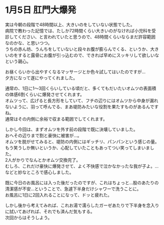 # 1月5日 肛門大爆発

実は今朝の段階で48時間以上、大きいのをしていない状態でした。  
病院で教わった記憶では、たしか72時間くらい大きいのがなければ小児科を受診してください、と言われていたと思うので、48時間くらいならまだ許容範囲なのかな、と思いつつ。  
うちの赤ん坊、うんちをしていないと段々お腹が膨らんでくる、というか、大きいのをすると露骨にお腹が引っ込むので、できれば早めにスッキリして欲しいなという親心。

お昼くらいから出やすくなるマッサージとか色々試してはいたのですが…  
夕方になって遂にやってくれました。

通常の、1日に1〜3回くらいしている頃だと、多くてもだいたいオムツの表面積の体感6割くらいに爆発させてくれます。  
オムツって、広げると長方形をしていて、フチの辺りにはオムツから中身が漏れないように、羽って呼んでる、まあ堤防みたいな役割を果たすものがあるんですね。  
通常はその内側に余裕で収まる範囲でしてくれます。

しかし今回は、まずオムツを外す前の段階で既に決壊していました。  
おへその辺りまで割と豪快に被害が…。  
オムツを脱がせてみると、堤防の内側にはギッチリ、パンパンという感じの量。  
もう笑うしか無いというか、心配していたこともあってつい笑ってしまいました。  
2人がかりでなんとかオムツ交換完了。  
むしろ、これだけ豪快に爆発させて、よく不快感で泣かなかったな我が子よ。…などと妙なところで感心しました。

既に今日のお風呂には入った後だったのですが、これはちょっと…股のあたりの清潔感が不安…ということで、急遽下半身だけシャワーで洗うことに。  
お風呂に1日に2回入れることになって、ドッと疲れた。

しかし後から考えてみれば、これお湯で濡らしたガーゼあたりで下半身を念入りに拭いてあげれば、それでも済んだ気もする。  
次回からはそうしよう。